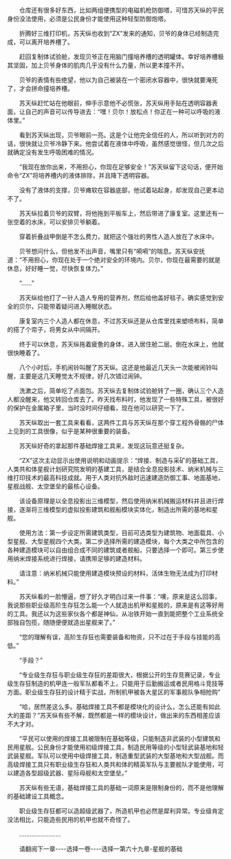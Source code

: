 <div class="read-content j_readContent" id="">
                <p>　　仓库还有很多好东西，比如两组便携型的电磁机枪防御塔，可惜苏天纵的平民身份没法使用，必须是公民身份才能使用这种轻型防御炮塔。<p>　　折腾好三维打印机，苏天纵也收到“ZX”发来的通知，贝爷的身体已经制造完成，可以离开培养槽了。<p>　　赶回复制体试验舱，发现贝爷正在用脑门撞培养槽的透明罐体。幸好培养槽极其坚固，加上贝爷身体的肌肉几乎没有什么力量，所以更本撞不开。<p>　　贝爷的表情有些绝望，他以为自己被装在一个密闭水容器中，很快就要淹死了，才会拼命撞培养槽。<p>　　苏天纵赶忙站在他眼前，伸手示意他不必慌张，苏天纵用手贴在透明容器表面，让自己的声音可以传导进去：“嘿！贝尔！放松点！你正在一种可以呼吸的液体里。”<p>　　看到苏天纵出现，贝爷眼前一亮。这是个让他完全信任的人，所以听到对方的话，很快就让贝爷冷静下来。他尝试着在液体中呼吸，虽然感觉很怪，但几次之后就确定没有发生呼吸困难的情况。<p>　　“我现在放你出来，不用担心，你现在足够安全！”苏天纵留下这句话，便开始命令“ZX”将培养槽内的液体排除，并且降下透明容器。<p>　　没有了液体的支撑，贝爷瘫软在容器底部，他试着站起身，却发现自己更本动不了。<p>　　苏天纵拉着贝爷的双臂，将他拖到平板车上，然后带进了康复室。这里还有一张空着的水床，可以安排贝爷躺着。<p>　　穿着折叠战甲倒是不怎么费力，就把这个强壮的男性人造人放在了水床中。<p>　　贝爷想问什么，但他发不出声音，嘴里只有“嗬嗬”的喘息。苏天纵安抚道：“不用担心，你现在处于一个绝对安全的环境内。贝尔，你现在最需要的就是休息，好好睡一觉，尽快恢复体力。”<p>　　“……”<p>　　苏天纵给他打了一针人造人专用的营养剂，然后给他盖好毯子。确实感觉到安全的贝尔，只能带着疑问进入睡眠状态。<p>　　康复室内三个人造人都在休息，不过苏天纵还是从仓库里找来塑喷布料，简单的搭了个帘子，将男女从中间隔开。<p>　　终于可以休息，苏天纵拖着疲惫的身体，进入居住舱二层。倒在水床上，他就很快睡着了。<p>　　八个小时后，手机闹铃叫醒了苏天纵。这还是他最近几天头一次能被闹铃叫醒，主要是这几天睡觉太不规律，好几次错过闹钟。<p>　　洗漱之后，简单吃了点面包。苏天纵去复制体试验舱转了一圈，确认三个人造人都没醒来，他又转回仓库去了。昨天找布料时，他发现了一些特殊工具，被很好的保护在金属箱子里，当时没时间仔细看，现在他可以研究一下了。<p>　　苏天纵取出一套工具来看看，这两件工具与苏天纵在那个穿工程外骨骼的尸体上见到的工具很像，似乎是某种很重要的装备。<p>　　苏天纵好奇的拿起那件基础焊接工具来，发现这玩意还挺复杂。<p>　　“ZX”这次主动显示出使用说明和动画提示：“焊接、制造与采矿的基础工具，人类共和体星舰计划研究院发明的基建工具，是结合全息投影技术、纳米机械与三维打印技术的最高科技成就。用于人类对抗外敌时迅速建造防御工事、地面基地，星舰战舰、太空堡垒的最核心设备。<p>　　该设备原理是以全息投影出三维模型，然后使用纳米机械搬运材料并且进行焊接，逐渐将三维模型的虚拟投影建筑和舰船模块实体化，制造出所需的基地和星舰。<p>　　使用方法：第一步设定所需建筑类型，目前可选类型为建筑物、地面载具、小型星舰、大型星舰四个大类。第二步选择所需的建造模块，每个大类之中所包含的各种建造模块可以自由组合成不同的建筑或者舰船，只要选择一个即可。第三步使用纳米焊接系统进行焊接，请携带足够的建造材料。<p>　　请注意：纳米机械只能使用建造模块预设的材料，活体生物无法成为打印材料。”<p>　　苏天纵看的一脸懵逼，想了好久才明白过来一件事：“噢，原来是这么回事，我说那些职业级高阶生存狂怎么能一个人就造出机甲和星舰的，原来是有这等好用的工具。我还以为这些家伙各个都是神仙，从冶铁开始一直到能把整个工业系统全部独自包揽，随随便便就造出星舰来了。”<p>　　“您的理解有误，高阶生存狂也需要装备和物资，只不过在于手段与技能的高低。”<p>　　“手段？”<p>　　“专业级生存狂与职业级生存狂的差距很大，根据公开的生存竞赛记录，专业级生存狂制造的机甲连一般军队都看不上，只能用于后勤搬运或者民用格斗竞技等方面。职业级生存狂的设计精于实战，所制机甲被各大星区的军事舰队争相抢购”<p>　　“哈，居然差这么多。基础焊接工具不都是模块化的设计么，怎么还能有如此大的差距？”苏天纵有些不解，既然都是一样的模块设计，做出来的东西相差应该不大才对。<p>　　“平民可以使用的焊接工具被限制在基础等级，只能制造非武装的小型建筑和民用星舰。公民身份才能使用初级焊接工具，制造民用等级的小型轻武装基地和轻武装星舰。军队可以使用中级焊接工具，制造重型武装的大型基地和大型战舰。而高级焊接工具只有职业级生存狂和人类共和体的精英军队与主要舰队才能使用，可以建造各型超级武器、星际母舰和太空堡垒。”<p>　　苏天纵有些无语，基础焊接工具的基础一词原来是限制身份的，而不是他理解的基础建设工具概念。<p>　　职业级生存狂都可以造超级武器了，所造机甲也必然是犀利异常。专业级肯定没法相比，只能造些民用的机甲也就不奇怪了。<p>　　……………………<p>　　请翻阅下一章----选择一卷----选择一第六十九章-星舰的基础<p> 
            </div>